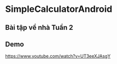 # SimpleCalculatorAndroid

## Bài tập về nhà Tuần 2

## Demo
https://www.youtube.com/watch?v=UT3eeXJAsgY

